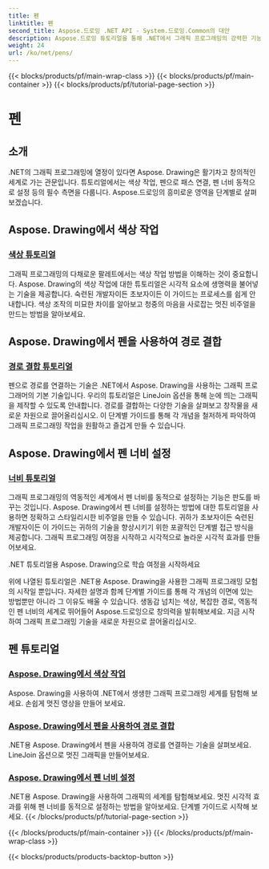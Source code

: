 ```yaml
---
title: 펜
linktitle: 펜
second_title: Aspose.드로잉 .NET API - System.드로잉.Common의 대안
description: Aspose.드로잉 튜토리얼을 통해 .NET에서 그래픽 프로그래밍의 강력한 기능을 활용해 보세요. 놀라운 시각적 효과를 위한 색상 조작, 경로 결합 및 동적 펜 너비 설정을 살펴보세요.
weight: 24
url: /ko/net/pens/
---
```


{{< blocks/products/pf/main-wrap-class >}}
{{< blocks/products/pf/main-container >}}
{{< blocks/products/pf/tutorial-page-section >}}

# 펜


## 소개

.NET의 그래픽 프로그래밍에 열정이 있다면 Aspose. Drawing은 활기차고 창의적인 세계로 가는 관문입니다. 튜토리얼에서는 색상 작업, 펜으로 패스 연결, 펜 너비 동적으로 설정 등의 필수 측면을 다룹니다. Aspose.드로잉의 흥미로운 영역을 단계별로 살펴보겠습니다.

## Aspose. Drawing에서 색상 작업

### [색상 튜토리얼](./colors/)

그래픽 프로그래밍의 다채로운 팔레트에서는 색상 작업 방법을 이해하는 것이 중요합니다. Aspose. Drawing의 색상 작업에 대한 튜토리얼은 시각적 요소에 생명력을 불어넣는 기술을 제공합니다. 숙련된 개발자이든 초보자이든 이 가이드는 프로세스를 쉽게 안내합니다. 색상 조작의 미묘한 차이를 알아보고 청중의 마음을 사로잡는 멋진 비주얼을 만드는 방법을 알아보세요.

## Aspose. Drawing에서 펜을 사용하여 경로 결합

### [경로 결합 튜토리얼](./join/)

펜으로 경로를 연결하는 기술은 .NET에서 Aspose. Drawing을 사용하는 그래픽 프로그래머의 기본 기술입니다. 우리의 튜토리얼은 LineJoin 옵션을 통해 눈에 띄는 그래픽을 제작할 수 있도록 안내합니다. 경로를 결합하는 다양한 기술을 살펴보고 창작물을 새로운 차원으로 끌어올리십시오. 이 단계별 가이드를 통해 각 개념을 철저하게 파악하여 그래픽 프로그래밍 작업을 원활하고 즐겁게 만들 수 있습니다.

## Aspose. Drawing에서 펜 너비 설정

### [너비 튜토리얼](./width/)

그래픽 프로그래밍의 역동적인 세계에서 펜 너비를 동적으로 설정하는 기능은 판도를 바꾸는 것입니다. Aspose. Drawing에서 펜 너비를 설정하는 방법에 대한 튜토리얼을 사용하면 정확하고 스타일리시한 비주얼을 만들 수 있습니다. 귀하가 초보자이든 숙련된 개발자이든 이 가이드는 귀하의 기술을 향상시키기 위한 포괄적인 단계별 접근 방식을 제공합니다. 그래픽 프로그래밍 여정을 시작하고 시각적으로 놀라운 시각적 효과를 만들어보세요.

.NET 튜토리얼용 Aspose. Drawing으로 학습 여정을 시작하세요

위에 나열된 튜토리얼은 .NET용 Aspose. Drawing을 사용한 그래픽 프로그래밍 모험의 시작일 뿐입니다. 자세한 설명과 함께 단계별 가이드를 통해 각 개념의 이면에 있는 방법뿐만 아니라 그 이유도 배울 수 있습니다. 생동감 넘치는 색상, 복잡한 경로, 역동적인 펜 너비의 세계로 뛰어들어 Aspose.드로잉으로 창의력을 발휘해보세요. 지금 시작하여 그래픽 프로그래밍 기술을 새로운 차원으로 끌어올리십시오.
## 펜 튜토리얼
### [Aspose. Drawing에서 색상 작업](./colors/)
Aspose. Drawing을 사용하여 .NET에서 생생한 그래픽 프로그래밍 세계를 탐험해 보세요. 손쉽게 멋진 영상을 만들어 보세요.
### [Aspose. Drawing에서 펜을 사용하여 경로 결합](./join/)
.NET용 Aspose. Drawing에서 펜을 사용하여 경로를 연결하는 기술을 살펴보세요. LineJoin 옵션으로 멋진 그래픽을 만들어보세요.
### [Aspose. Drawing에서 펜 너비 설정](./width/)
.NET용 Aspose. Drawing을 사용하여 그래픽의 세계를 탐험해보세요. 멋진 시각적 효과를 위해 펜 너비를 동적으로 설정하는 방법을 알아보세요. 단계별 가이드로 시작해 보세요.
{{< /blocks/products/pf/tutorial-page-section >}}

{{< /blocks/products/pf/main-container >}}
{{< /blocks/products/pf/main-wrap-class >}}

{{< blocks/products/products-backtop-button >}}
